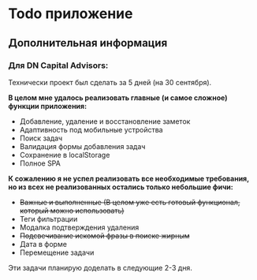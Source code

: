 # Todo приложение

## Дополнительная информация

### Для DN Capital Advisors:

Технически проект был сделать за 5 дней (на 30 сентября).

**В целом мне удалось реализовать главные (и самое сложное) функции приложения:**
- Добавление, удаление и восстановление заметок
- Адаптивность под мобильные устройства
- Поиск задач
- Валидация формы добавления задач
- Сохранение в localStorage
- Полное SPA

**К сожалению я не успел реализовать все необходимые требования, но из всех не реализованных остались только небольшие фичи:**
- ~~Важные и выполненные (В целом уже есть готовый функционал, который можно использовать)~~
- Теги фильтрации
- Модалка подтверждения удаления
- ~~Подсвечивание искомой фразы в поиске жирным~~
- Дата в форме
- Перемещение задачи

Эти задачи планирую доделать в следующие 2-3 дня.